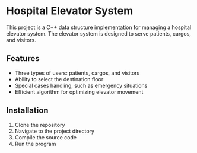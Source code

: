 # Hospital Elevator System

This project is a C++ data structure implementation for managing a hospital elevator system. The elevator system is designed to serve patients, cargos, and visitors.

## Features

- Three types of users: patients, cargos, and visitors
- Ability to select the destination floor
- Special cases handling, such as emergency situations
- Efficient algorithm for optimizing elevator movement

## Installation

1. Clone the repository
2. Navigate to the project directory
3. Compile the source code
4. Run the program
